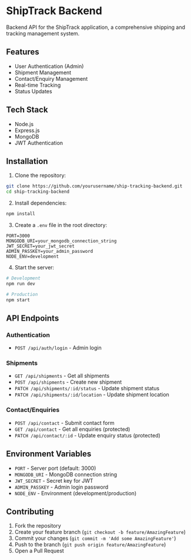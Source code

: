 # ShipTrack Backend

Backend API for the ShipTrack application, a comprehensive shipping and tracking management system.

## Features

- User Authentication (Admin)
- Shipment Management
- Contact/Enquiry Management
- Real-time Tracking
- Status Updates

## Tech Stack

- Node.js
- Express.js
- MongoDB
- JWT Authentication

## Installation

1. Clone the repository:

```bash
git clone https://github.com/yourusername/ship-tracking-backend.git
cd ship-tracking-backend
```

2. Install dependencies:

```bash
npm install
```

3. Create a `.env` file in the root directory:

```env
PORT=3000
MONGODB_URI=your_mongodb_connection_string
JWT_SECRET=your_jwt_secret
ADMIN_PASSKEY=your_admin_password
NODE_ENV=development
```

4. Start the server:

```bash
# Development
npm run dev

# Production
npm start
```

## API Endpoints

### Authentication

- `POST /api/auth/login` - Admin login

### Shipments

- `GET /api/shipments` - Get all shipments
- `POST /api/shipments` - Create new shipment
- `PATCH /api/shipments/:id/status` - Update shipment status
- `PATCH /api/shipments/:id/location` - Update shipment location

### Contact/Enquiries

- `POST /api/contact` - Submit contact form
- `GET /api/contact` - Get all enquiries (protected)
- `PATCH /api/contact/:id` - Update enquiry status (protected)

## Environment Variables

- `PORT` - Server port (default: 3000)
- `MONGODB_URI` - MongoDB connection string
- `JWT_SECRET` - Secret key for JWT
- `ADMIN_PASSKEY` - Admin login password
- `NODE_ENV` - Environment (development/production)

## Contributing

1. Fork the repository
2. Create your feature branch (`git checkout -b feature/AmazingFeature`)
3. Commit your changes (`git commit -m 'Add some AmazingFeature'`)
4. Push to the branch (`git push origin feature/AmazingFeature`)
5. Open a Pull Request
